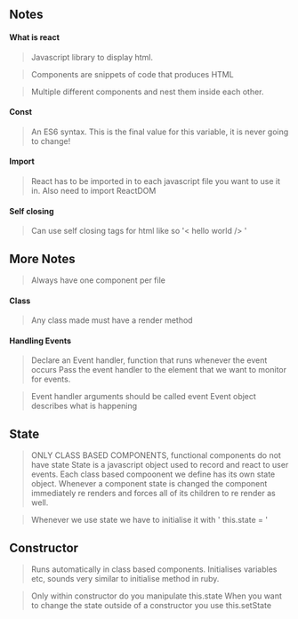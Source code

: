 ## Notes

#### What is react 
> Javascript library to display html.

> Components are snippets of code that produces HTML

> Multiple different components and nest them inside each other.

#### Const 
> An ES6 syntax. This is the final value for this variable, it is never going to change!

#### Import 
> React has to be imported in to each javascript file you want to use it in.
> Also need to import ReactDOM 

#### Self closing 
> Can use self closing tags for html like so '< hello world /> '

## More Notes
> Always have one component per file

#### Class 
> Any class made must have a render method

#### Handling Events
> Declare an Event handler, function that runs whenever the event occurs
> Pass the event handler to the element that we want to monitor for events.

> Event handler arguments should be called event
> Event object describes what is happening


## State 
> ONLY CLASS BASED COMPONENTS, functional components do not have state
> State is a javascript object used to record and react to user events. 
> Each class based compoonent we define has its own state object. 
> Whenever a component state is changed the component immediately re renders and forces all of its children to re render as well.

> Whenever we use state we have to initialise it with ' this.state = '


## Constructor 
> Runs automatically in class based components. 
> Initialises variables etc, sounds very similar to initialise method in ruby.

> Only within constructor do you manipulate this.state
> When you want to change the state outside of a constructor you use this.setState